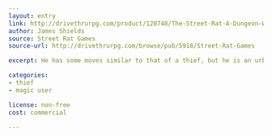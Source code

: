 ```yaml
---
layout: entry
link: http://drivethrurpg.com/product/120748/The-Street-Rat-A-Dungeon-World-Playbook
author: James Shields
source: Street Rat Games
source-url: http://drivethrurpg.com/browse/pub/5918/Street-Rat-Games

excerpt: He has some moves similar to that of a thief, but he is an urban acrobat, a parkour athlete, a social hacker, a devious fighter, and above all, a survivor. And he has just enough urban magic to give him the awesomeness he deserves.

categories:
- thief
- magic user

license: non-free
cost: commercial

---
```

